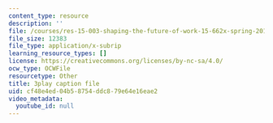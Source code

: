 ```yaml
---
content_type: resource
description: ''
file: /courses/res-15-003-shaping-the-future-of-work-15-662x-spring-2016/cf48e4ed04b58754ddc879e64e16eae2_r1yb4-JvZhU.srt
file_size: 12383
file_type: application/x-subrip
learning_resource_types: []
license: https://creativecommons.org/licenses/by-nc-sa/4.0/
ocw_type: OCWFile
resourcetype: Other
title: 3play caption file
uid: cf48e4ed-04b5-8754-ddc8-79e64e16eae2
video_metadata:
  youtube_id: null
---
```

